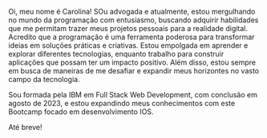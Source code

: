 Oi, meu nome é Carolina! SOu advogada e atualmente, estou mergulhando no mundo da programação com entusiasmo, buscando adquirir habilidades que me permitam trazer meus projetos pessoais para a realidade digital. Acredito que a programação é uma ferramenta poderosa para transformar ideias em soluções práticas e criativas. Estou empolgada em aprender e explorar diferentes tecnologias, enquanto trabalho para construir aplicações que possam ter um impacto positivo. Além disso, estou sempre em busca de maneiras de me desafiar e expandir meus horizontes no vasto campo da tecnologia.

Sou formada pela IBM em Full Stack Web Development, com conclusão em agosto de 2023, e estou expandindo meus conhecimentos com este Bootcamp focado em desenvolvimento IOS. 

Até breve!


